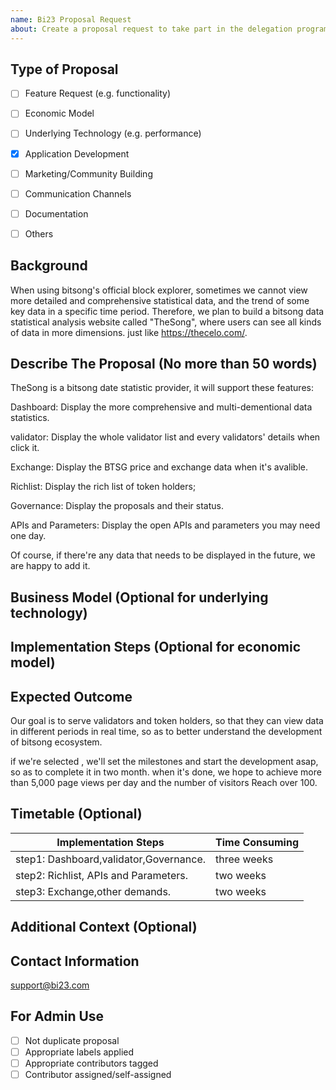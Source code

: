 ```yaml
---
name: Bi23 Proposal Request
about: Create a proposal request to take part in the delegation program
---
```




## Type of Proposal

- [ ] Feature Request (e.g. functionality)

- [ ] Economic Model

- [ ] Underlying Technology (e.g. performance)

- [X] Application Development

- [ ] Marketing/Community Building

- [ ] Communication Channels

- [ ] Documentation

- [ ] Others

## Background
When using bitsong's official block explorer, sometimes we cannot view more detailed and comprehensive statistical data, and the trend of some key data in a specific time period. Therefore, we plan to build a bitsong data statistical analysis website called "TheSong", where users can see all kinds of data in more dimensions. just like https://thecelo.com/.


## Describe The Proposal (No more than 50 words)
TheSong is a bitsong date statistic provider, it will support these features:

Dashboard: Display the more comprehensive and multi-dementional data statistics.

validator: Display the whole validator list and every validators' details when click it.

Exchange: Display the BTSG price and exchange data when it's avalible.

Richlist: Display the rich list of token holders;

Governance: Display the proposals and their status.

APIs and Parameters: Display the open APIs and parameters you may need one day.

Of course, if there're any data that needs to be displayed in the future, we are happy to add it.


## Business Model (Optional for underlying technology)



## Implementation Steps (Optional for economic model)



## Expected Outcome
Our goal is to serve validators and token holders, so that they can view data in different periods in real time, so as to better understand the development of bitsong ecosystem.

if we're selected , we'll set the milestones and start the development asap, so as to complete it in two month.
when it's done, we hope to achieve more than 5,000 page views per day and the number of visitors Reach over 100.

## Timetable (Optional)
| Implementation Steps | Time Consuming |
| -------------------- | -------------- |
|step1: Dashboard,validator,Governance. | three weeks|
|step2: Richlist, APIs and Parameters.|two weeks|
|step3: Exchange,other demands.|two weeks|


## Additional Context (Optional)



## Contact Information
support@bi23.com


## For Admin Use

- [ ] Not duplicate proposal
- [ ] Appropriate labels applied
- [ ] Appropriate contributors tagged
- [ ] Contributor assigned/self-assigned
